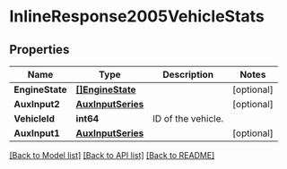 # InlineResponse2005VehicleStats

## Properties
Name | Type | Description | Notes
------------ | ------------- | ------------- | -------------
**EngineState** | [**[]EngineState**](EngineState.md) |  | [optional] 
**AuxInput2** | [**AuxInputSeries**](AuxInputSeries.md) |  | [optional] 
**VehicleId** | **int64** | ID of the vehicle. | 
**AuxInput1** | [**AuxInputSeries**](AuxInputSeries.md) |  | [optional] 

[[Back to Model list]](../README.md#documentation-for-models) [[Back to API list]](../README.md#documentation-for-api-endpoints) [[Back to README]](../README.md)


